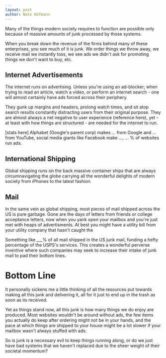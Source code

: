 ```yaml
---
layout: post
author: Nate Hofmann
---
```


<!-- Thesis: things run on junk, this is inefficient but probably necessary?-->

Many of the things modern society requires to function are possible only because of massive amounts of junk processed by those systems.

When you break down the revenue of the firms behind many of these enterprises, you see much of it is junk. We order things we throw away, we receive mail we instantly toss, we see ads we didn't ask for promoting things we don't want to buy, etc.

<!-- international shipping, emails, advertisements -->

## Internet Advertisements

The internet runs on advertising. Unless you're using an ad-blocker; when trying to read an article, watch a video, or perform an internet search - one will almost certainly have ads forced across their periphery. 

They gunk up margins and headers, prolong watch times, and sit atop search results constantly distracting users from their original purpose. They are almost always a net negative to user experience (reference here), yet - at least with how things are structured - are needed for the internet to run. 

[stats here] Alphabet (Google's parent corp) makes ... from Google and ... from YouTube, social media giants like Facebook make ..., 
... % of websites run ads.

## International Shipping

Global shipping runs on the back massive container ships that are always circumnavigating the globe carrying all the wonderful delights of modern society from iPhones to the latest fashion. 

## Mail

In the same vein as global shipping, most pieces of mail shipped across the US is pure garbage. Gone are the days of letters from friends or college acceptance letters, now when you yank open your mailbox and you're just met with heaps of advertisments. At best you might have a utility bill from your utility company that hasn't caught the 

Something like ___% of all mail shipped in the US junk mail, funding a hefty percentage of the USPS's services. This creates a wonderful perverse inventive where such companies may seek to increase their intake of junk mail to pad their bottom lines.

# Bottom Line

It personally sickens me a little thinking of all the resources put towards making all this junk and delivering it, all for it just to end up in the trash as soon as its received. 

Yet as things stand now, all this junk is how many things we do enjoy are produced. Most websites wouldn't be around without ads, the few items you actually do keep after ordering might not be in your hands, and the pace at which things are shipped to your house might be a lot slower if your mailbox wasn't always stuffed with ads.

So is junk is a necessary evil to keep things running along, or do we just have bad systems that we haven't replaced due to the sheer weight of their societal momentum?

